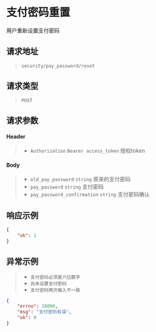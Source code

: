 # 支付密码重置

用户重新设置支付密码

## 请求地址

> `security/pay_password/reset`

## 请求类型

> `POST`

## 请求参数

#### Header

> - `Authorization` `Bearer access_token` 授权token

#### Body

> - `old_pay_password` `string` 原来的支付密码
> - `pay_password` `string` 支付密码
> - `pay_password_confirmation` `string` 支付密码确认

## 响应示例

```json
{
    "ok": 1
}
```

## 异常示例

> - `支付密码必须是六位数字`
> - `尚未设置支付密码`
> - `支付密码两次输入不一致`

```json
{
    "errno": 10006,
    "msg": "支付密码有误",
    "ok": 0
}
```
